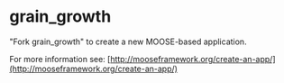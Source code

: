 grain_growth
=====

"Fork grain_growth" to create a new MOOSE-based application.

For more information see: [http://mooseframework.org/create-an-app/](http://mooseframework.org/create-an-app/)
